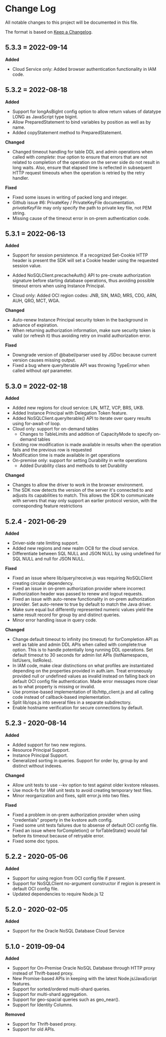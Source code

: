 # Change Log

All notable changes to this project will be documented in this file.

The format is based on [Keep a Changelog](http://keepachangelog.com/).

## 5.3.3 = 2022-09-14

**Added**
* Cloud Service only: Added browser authentication functionality in IAM code.

## 5.3.2 = 2022-08-18

**Added**
* Support for longAsBigInt config option to allow return values of datatype
LONG as JavaScript type bigint.
* Allow PreparedStatement to bind variables by position as well as by name.
* Added copyStatement method to PreparedStatement.

**Changed**

* Changed timeout handling for table DDL and admin operations when called with
_complete: true_ option to ensure that errors that are not related to
completion of the operation on the server side do not result in long waits.
Also, ensure that elapsed time is reflected in subsequent HTTP request
timeouts when the operation is retried by the retry handler.

**Fixed**

* Fixed some issues in writing of packed long and integer.
* Github issue #6: PrivateKey / PrivateKeyFile documentation.
_privateKeyFile_ may only specify the path to private key file, not PEM
string.
* Missing cause of the timeout error in on-prem authentication code.

## 5.3.1 = 2022-06-13

**Added**

* Support for session persistence. If a recognized Set-Cookie HTTP header is
present the SDK will set a Cookie header using the requested session value.

* Added NoSQLClient.precacheAuth() API to pre-create authorization signature
before starting database operations, thus avoiding possible timeout errors
when using Instance Principal.

* Cloud only: Added OCI region codes: JNB, SIN, MAD, MRS, CDG, ARN, AUH, QRO,
MCT, WGA.

**Changed**

* Auto-renew Instance Principal security token in the background in advance of
expiration.
* When returning authorization information, make sure security token is valid
(or refresh it) thus avoiding retry on invalid authorization error.

**Fixed**

* Downgrade version of @babel/parser used by JSDoc because current version
causes missing output.
* Fixed a bug where queryIterable API was throwing TypeError when called
without *opt* parameter.

## 5.3.0 = 2022-02-18

**Added**

* Added new regions for cloud service: LIN, MTZ, VCP, BRS, UKB.
* Added Instance Principal with Delegation Token feature.
* Added NoSQLClient.queryIterable() API to iterate over query results using
for-await-of loop.
* Cloud only: support for on-demand tables
  * Changes to TableLimits and addition of CapacityMode to specify on-demand tables
* Existing row modification is made available in results when the operation fails
  and the previous row is requested
* Modification time is made available in get operations
* On-premise only: support for setting Durability in write operations
  * Added Durability class and methods to set Durability

**Changed**

* Changes to allow the driver to work in the browser environment.
* The SDK now detects the version of the server it's connected to  and adjusts its capabilities to match. This allows the SDK to communicate with servers that may only support an earlier protocol version, with the corresponding feature restrictions


## 5.2.4 - 2021-06-29

**Added**

* Driver-side rate limiting support.
* Added new regions and new realm OC8 for the cloud service.
* Differentiate between SQL NULL and JSON NULL by using undefined for SQL NULL
and null for JSON NULL.

**Fixed**

* Fixed an issue where lib/query/receive.js was requiring NoSQLClient creating
circular dependency.
* Fixed an issue in on-prem authorization provider where incorrect
authorization header was passed to renew and logout requests.
* Fixed an issue with auto-renew functionality in on-prem authorization
provider.  Set auto-renew to true by default to match the Java driver.
* Make sure equal but differently represented numeric values yield the same
result record for group by and distinct queries.
* Minor error handling issue in query code.

**Changed**

* Change default timeout to infinity (no timeout) for forCompletion API as
well as table and admin DDL APIs when called with complete:true option.  This
is to handle potentially long running DDL operations.  Set default timeout to
30 seconds for admin list APIs (listNamespaces, listUsers, listRoles).
* In IAM code, make clear distinctions on what profiles are instantiated
depending on the properties provided in auth.iam.  Treat erroneously provided
null or undefined values as invalid instead on falling back on default OCI
config file authentication.  Made error messages more clear as to what
property is missing or invalid.
* Use promise-based implementation of lib/http_client.js and all calling code
instead of callback-based implementation.
* Split lib/ops.js into several files in a separate subdirectory.
* Enable hostname verification for secure connections by default.

## 5.2.3 - 2020-08-14

**Added**

* Added support for two new regions.
* Resource Principal Support.
* Instance Principal Support.
* Generalized sorting in queries.  Support for order by, group by and distinct
without indexes.

**Changed**

* Allow unit tests to use --kv option to test against older kvstore releases.
* Use mock-fs for IAM unit tests to avoid creating temporary test files.
* Minor reorganization and fixes, split error.js into two files.

**Fixed**

* Fixed a problem in on-prem authorization provider when using "credentials"
property in the kvstore auth config.
* Fixed some unit tests failures due to absense of default OCI config file.
* Fixed an issue where forCompletion() or forTableState() would fail before
its timeout because of retryable error.
* Fixed some doc typos.

## 5.2.2 - 2020-05-06

**Added**

* Support for using region from OCI config file if present.
* Support for NoSQLClient no-argument constructor if region is present in
default OCI config file.
* Updated dependencies to require Node.js 12

## 5.2.0 - 2020-02-05

**Added**

* Support for the Oracle NoSQL Database Cloud Service

## 5.1.0 - 2019-09-04

**Added**

* Support for On-Premise Oracle NoSQL Database through HTTP proxy instead of
Thrift-based proxy.
* New Promise-based APIs in keeping with the latest Node.js/JavaScript
features.
* Support for sorted/ordered multi-shard queries.
* Support for multi-shard aggregation.
* Support for geo-spacial queries such as geo_near().
* Support for Identity Columns.

**Removed**

* Support for Thrift-based proxy.
* Support for old APIs.
